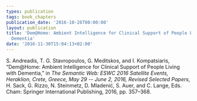 ```yaml
---
types: publication
tags: book_chapters
publication_date: '2016-10-26T00:00:00'
layout: publication
title: 'Dem@Home: Ambient Intelligence for Clinical Support of People Living with
  Dementia'
date: '2016-11-30T15:04:13+02:00'
---
```

<p>S. Andreadis, T. G. Stavropoulos, G. Meditskos, and I. Kompatsiaris, “Dem@Home: Ambient Intelligence for Clinical Support of People Living with Dementia,” in <em>The Semantic Web: ESWC 2016 Satellite Events, Heraklion, Crete, Greece, May 29 -- June 2, 2016, Revised Selected Papers</em>, H. Sack, G. Rizzo, N. Steinmetz, D. Mladenić, S. Auer, and C. Lange, Eds. Cham: Springer International Publishing, 2016, pp. 357–368.</p>
